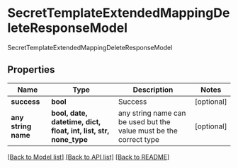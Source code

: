 # SecretTemplateExtendedMappingDeleteResponseModel

SecretTemplateExtendedMappingDeleteResponseModel

## Properties
Name | Type | Description | Notes
------------ | ------------- | ------------- | -------------
**success** | **bool** | Success | [optional] 
**any string name** | **bool, date, datetime, dict, float, int, list, str, none_type** | any string name can be used but the value must be the correct type | [optional]

[[Back to Model list]](../README.md#documentation-for-models) [[Back to API list]](../README.md#documentation-for-api-endpoints) [[Back to README]](../README.md)


